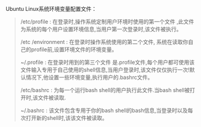 Ubuntu Linux系统环境变量配置文件：


> /etc/profile : 在登录时,操作系统定制用户环境时使用的第一个文件 ,此文件为系统的每个用户设置环境信息,当用户第一次登录时,该文件被执行。
> 
> /etc /environment : 在登录时操作系统使用的第二个文件, 系统在读取你自己的profile前,设置环境文件的环境变量。
> 
> ~/.profile :  在登录时用到的第三个文件 是.profile文件,每个用户都可使用该文件输入专用于自己使用的shell信息,当用户登录时,该文件仅仅执行一次!默认情况下,他设置一些环境变量,执行用户的.bashrc文件。
> 
> /etc/bashrc : 为每一个运行bash shell的用户执行此文件.当bash shell被打开时,该文件被读取.
> 
> ~/.bashrc : 该文件包含专用于你的bash shell的bash信息,当登录时以及每次打开新的shell时,该该文件被读取。